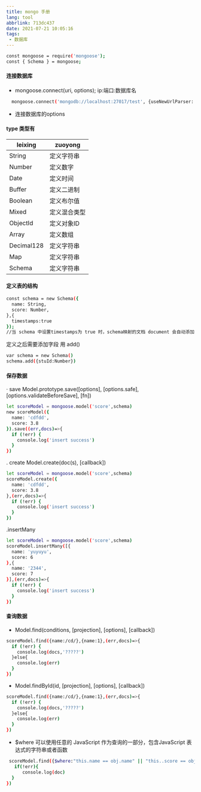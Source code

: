 ```yaml
---
title: mongo 手册
lang: tool
abbrlink: 713dc437
date: 2021-07-21 10:05:16
tags:
 - 数据库
---
```


```bash
const mongoose = require('mongoose');
const { Schema } = mongoose;
```

#### 连接数据库  
+ mongoose.connect(uri, options);
ip:端口:数据库名
```bash
  mongoose.connect('mongodb://localhost:27017/test', {useNewUrlParser: true, useUnifiedTopology: true});
```
+ 连接数据库的options

<!--more-->
#### type 类型有

| leixing | zuoyong  |
| --- | --- |
| String | 定义字符串 |
| Number | 定义数字  |
| Date |  定义时间 |
| Buffer | 定义二进制  |
| Boolean | 定义布尔值  |
| Mixed | 定义混合类型 |
| ObjectId | 定义对象ID |
| Array |定义数组  |
| Decimal128 | 定义字符串  |
| Map | 定义字符串  |
| Schema | 定义字符串 |

#### 定义表的结构
```bash
const schema = new Schema({
  name: String,
  score: Number,
},{
  timestamps:true 
});
//当 schema 中设置timestamps为 true 时，schema映射的文档 document 会自动添加 createdAt 和 updatedA t这两个字段，代表创建时间和更新时间

```
 定义之后需要添加字段 用 add()
```bash
var schema = new Schema()
schema.add({stuId:Number})
```
#### 保存数据
· save Model.prototype.save([options], [options.safe], [options.validateBeforeSave], [fn])
```bash
let scoreModel = mongoose.model('score',schema)
new scoreModel({
  name: 'cdfdd',
  score: 3.8
}).save((err,docs)=>{
  if (!err) {
    console.log('insert success')
  }
})
```
. create  Model.create(doc(s), [callback])
```bash
let scoreModel = mongoose.model('score',schema)
scoreModel.create({
  name: 'cdfdd',
  score: 3.8
},(err,docs)=>{
  if (!err) {
    console.log('insert success')
  }
})
```
.insertMany
```bash
let scoreModel = mongoose.model('score',schema)
scoreModel.insertMany([{
  name: 'yuyuyu',
  score: 6
},{
  name: '2344',
  score: 7
}],(err,docs)=>{
  if (!err) {
    console.log('insert success')
  }
})
````
#### 查询数据
+ Model.find(conditions, [projection], [options], [callback])
```bash
scoreModel.find({name:/cd/},{name:1},(err,docs)=>{
  if (!err) {
    console.log(docs,'?????')
  }else{
    console.log(err)
  }
})
```
+ Model.findById(id, [projection], [options], [callback])
```bash
scoreModel.find({name:/cd/},{name:1},(err,docs)=>{
  if (!err) {
    console.log(docs,'?????')
  }else{
    console.log(err)
  }
})
```

+ $where 可以使用任意的 JavaScript 作为查询的一部分，包含JavaScript 表达式的字符串或者函数
```bash
 scoreModel.find({$where:"this.name == obj.name" || "this..score == obj.score"},(err,doc) => {
   if(!err){
      console.log(doc)
  }
})
```